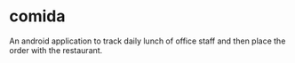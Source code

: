# comida
An android application to track daily lunch of office staff and then place the order with the restaurant.
